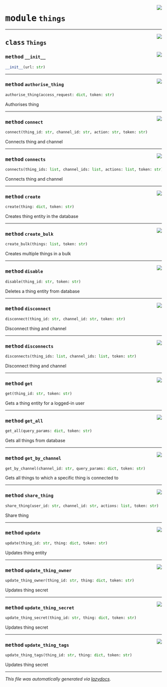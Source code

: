 <!-- markdownlint-disable -->

<a href="https://github.com/mainflux/sdk-py/blob/main/mainflux/things.py#L0"><img align="right" style="float:right;" src="https://img.shields.io/badge/-source-cccccc?style=flat-square"></a>

# <kbd>module</kbd> `things`






---

<a href="https://github.com/mainflux/sdk-py/blob/main/mainflux/things.py#L7"><img align="right" style="float:right;" src="https://img.shields.io/badge/-source-cccccc?style=flat-square"></a>

## <kbd>class</kbd> `Things`




<a href="https://github.com/mainflux/sdk-py/blob/main/mainflux/things.py#L13"><img align="right" style="float:right;" src="https://img.shields.io/badge/-source-cccccc?style=flat-square"></a>

### <kbd>method</kbd> `__init__`

```python
__init__(url: str)
```








---

<a href="https://github.com/mainflux/sdk-py/blob/main/mainflux/things.py#L268"><img align="right" style="float:right;" src="https://img.shields.io/badge/-source-cccccc?style=flat-square"></a>

### <kbd>method</kbd> `authorise_thing`

```python
authorise_thing(access_request: dict, token: str)
```

Authorises thing 

---

<a href="https://github.com/mainflux/sdk-py/blob/main/mainflux/things.py#L216"><img align="right" style="float:right;" src="https://img.shields.io/badge/-source-cccccc?style=flat-square"></a>

### <kbd>method</kbd> `connect`

```python
connect(thing_id: str, channel_id: str, action: str, token: str)
```

Connects thing and channel 

---

<a href="https://github.com/mainflux/sdk-py/blob/main/mainflux/things.py#L182"><img align="right" style="float:right;" src="https://img.shields.io/badge/-source-cccccc?style=flat-square"></a>

### <kbd>method</kbd> `connects`

```python
connects(thing_ids: list, channel_ids: list, actions: list, token: str)
```

Connects thing and channel 

---

<a href="https://github.com/mainflux/sdk-py/blob/main/mainflux/things.py#L16"><img align="right" style="float:right;" src="https://img.shields.io/badge/-source-cccccc?style=flat-square"></a>

### <kbd>method</kbd> `create`

```python
create(thing: dict, token: str)
```

Creates thing entity in the database 

---

<a href="https://github.com/mainflux/sdk-py/blob/main/mainflux/things.py#L33"><img align="right" style="float:right;" src="https://img.shields.io/badge/-source-cccccc?style=flat-square"></a>

### <kbd>method</kbd> `create_bulk`

```python
create_bulk(things: list, token: str)
```

Creates multiple things in a bulk 

---

<a href="https://github.com/mainflux/sdk-py/blob/main/mainflux/things.py#L168"><img align="right" style="float:right;" src="https://img.shields.io/badge/-source-cccccc?style=flat-square"></a>

### <kbd>method</kbd> `disable`

```python
disable(thing_id: str, token: str)
```

Deletes a thing entity from database 

---

<a href="https://github.com/mainflux/sdk-py/blob/main/mainflux/things.py#L234"><img align="right" style="float:right;" src="https://img.shields.io/badge/-source-cccccc?style=flat-square"></a>

### <kbd>method</kbd> `disconnect`

```python
disconnect(thing_id: str, channel_id: str, token: str)
```

Disconnect thing and channel 

---

<a href="https://github.com/mainflux/sdk-py/blob/main/mainflux/things.py#L200"><img align="right" style="float:right;" src="https://img.shields.io/badge/-source-cccccc?style=flat-square"></a>

### <kbd>method</kbd> `disconnects`

```python
disconnects(thing_ids: list, channel_ids: list, token: str)
```

Disconnect thing and channel 

---

<a href="https://github.com/mainflux/sdk-py/blob/main/mainflux/things.py#L50"><img align="right" style="float:right;" src="https://img.shields.io/badge/-source-cccccc?style=flat-square"></a>

### <kbd>method</kbd> `get`

```python
get(thing_id: str, token: str)
```

Gets a thing entity for a logged-in user 

---

<a href="https://github.com/mainflux/sdk-py/blob/main/mainflux/things.py#L66"><img align="right" style="float:right;" src="https://img.shields.io/badge/-source-cccccc?style=flat-square"></a>

### <kbd>method</kbd> `get_all`

```python
get_all(query_params: dict, token: str)
```

Gets all things from database 

---

<a href="https://github.com/mainflux/sdk-py/blob/main/mainflux/things.py#L83"><img align="right" style="float:right;" src="https://img.shields.io/badge/-source-cccccc?style=flat-square"></a>

### <kbd>method</kbd> `get_by_channel`

```python
get_by_channel(channel_id: str, query_params: dict, token: str)
```

Gets all things to which a specific thing is connected to 

---

<a href="https://github.com/mainflux/sdk-py/blob/main/mainflux/things.py#L250"><img align="right" style="float:right;" src="https://img.shields.io/badge/-source-cccccc?style=flat-square"></a>

### <kbd>method</kbd> `share_thing`

```python
share_thing(user_id: str, channel_id: str, actions: list, token: str)
```

Share thing 

---

<a href="https://github.com/mainflux/sdk-py/blob/main/mainflux/things.py#L100"><img align="right" style="float:right;" src="https://img.shields.io/badge/-source-cccccc?style=flat-square"></a>

### <kbd>method</kbd> `update`

```python
update(thing_id: str, thing: dict, token: str)
```

Updates thing entity 

---

<a href="https://github.com/mainflux/sdk-py/blob/main/mainflux/things.py#L151"><img align="right" style="float:right;" src="https://img.shields.io/badge/-source-cccccc?style=flat-square"></a>

### <kbd>method</kbd> `update_thing_owner`

```python
update_thing_owner(thing_id: str, thing: dict, token: str)
```

Updates thing secret 

---

<a href="https://github.com/mainflux/sdk-py/blob/main/mainflux/things.py#L117"><img align="right" style="float:right;" src="https://img.shields.io/badge/-source-cccccc?style=flat-square"></a>

### <kbd>method</kbd> `update_thing_secret`

```python
update_thing_secret(thing_id: str, thing: dict, token: str)
```

Updates thing secret 

---

<a href="https://github.com/mainflux/sdk-py/blob/main/mainflux/things.py#L134"><img align="right" style="float:right;" src="https://img.shields.io/badge/-source-cccccc?style=flat-square"></a>

### <kbd>method</kbd> `update_thing_tags`

```python
update_thing_tags(thing_id: str, thing: dict, token: str)
```

Updates thing secret 




---

_This file was automatically generated via [lazydocs](https://github.com/ml-tooling/lazydocs)._
